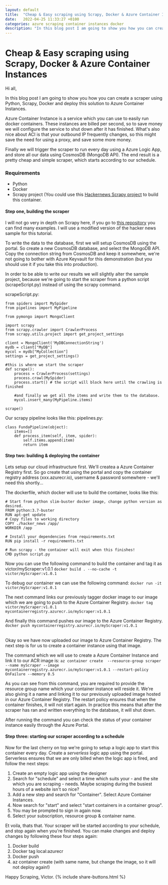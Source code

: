 ```yaml
---
layout: default
title:  "Cheap & Easy scraping using Scrapy, Docker & Azure Container Instances"
date:   2022-04-25 11:33:27 +0100
categories: azure scraping container instances docker
description: "In this blog post I am going to show you how you can create a scraper using Python, Scrapy, Docker and deploy this solution to Azure Container Instances." 
---
```


# Cheap & Easy scraping using Scrapy, Docker & Azure Container Instances

Hi all,

In this blog post I am going to show you how you can create a scraper using Python, Scrapy, Docker and deploy this solution to Azure Container Instances.

Azure Container Instance is a service which you can use to easily run docker containers. These instances are billed per second, so to save money we will configure the service to shut down after it has finished. What's also nice about ACI is that your outbound IP frequently changes, so this might save the need for using a proxy, and save some more money.

Finally we will trigger the scraper to run every day using a Azure Logic App, and store all our data using CosmosDB (MongoDB API). The end result is a pretty cheap and simple scraper, which starts according to our schedule. 

### Requirements
- Python
- Docker 
- Scrapy project (You could use this [Hackernews Scrapy project](https://github.com/geekan/scrapy-examples/blob/master/hacker_news/hacker_news/spiders/spider.py) to build this container.


#### Step one, building the scraper
I will not go very in depth on Scrapy here, if you go to [this repository](https://github.com/geekan/scrapy-examples) you can find many examples. I will use a modified version of the hacker news sample for this tutorial.

To write the data to the database, first we will setup CosmosDB using the portal. So create a new CosmosDB database, and select the MongoDB API. Copy the connection string from CosmosDB and keep it somewhere, we're not going to bother with Azure Keyvault for this demonstration (but you should use it if you take this into production).

In order to be able to write our results we will slightly alter the sample project, because we're going to start the scraper from a python script (scrapeScript.py) instead of using the scrapy command.

scrapeScript.py:
```
from spiders import MySpider
from pipelines import MyPipeline

from pymongo import MongoClient

import scrapy
from scrapy.crawler import CrawlerProcess
from scrapy.utils.project import get_project_settings

client = MongoClient('MyDBConnectionString')
mydb = client["MyDB"]
mycol = mydb["MyCollection"]
settings = get_project_settings()

#this is where we start the scraper 
def scrape():
    process = CrawlerProcess(settings)
    process.crawl(MySpider)
    process.start() # the script will block here until the crawling is finished

    #and finally we get all the items and write them to the database.
    mycol.insert_many(MyPipeline.items)

scrape()
```

Our scrapy pipeline looks like this: 
pipelines.py:
```
class FundaPipeline(object):
    items=[]
    def process_item(self, item, spider):
        self.items.append(item)
        return item
```



#### Step two: building & deploying the container
Lets setup our cloud infrastructure first. We'll createa a Azure Container Registry first. So go create that using the portal and copy the container registry address (xxx.azurecr.io), username & password somewhere - we'll need this shortly...

The dockerfile, which docker will use to build the container, looks like this:

```
# Start from python slim-buster docker image, change python version as desired.
FROM python:3.7-buster
RUN apt-get update
# Copy files to working directory
COPY ./hacker_news /app/
WORKDIR /app 

# Install your dependencies from requirements.txt
RUN pip install -r requirements.txt

# Run scrapy - the container will exit when this finishes!
CMD python script.py
```

Now you can use the following command to build the container and tag it as victor/myScraper:v1.0.1
```docker build . --no-cache -t victor/myScraper:v1.0.1```
<br/>

To debug our container we can use the following command:
```docker run -it victor/myScraper:v1.0.1```
<br/>

The next command links our previously tagger docker image to our image which we are going to push to the Azure Container Registry.
```docker tag victor/myScraper:v1.0.1 mycontainerregistry.azurecr.io/myScraper:v1.0.1```
<br/>

And finally this command pushes our image to the Azure Container Registry.
```docker push mycontainerregistry.azurecr.io/myScraper:v1.0.1```      
<br/>

Okay so we have now uploaded our image to Azure Container Registry. The next step is for us to create a container instance using that image.  


The command which we will use to create a Azure Container Instance and link it to our ACR image is:
```az container create  --resource-group scraper --name myScraper --image mycontainerregistry.azurecr.io/myScraper:v1.0.1 --restart-policy OnFailure --memory 0.5```
<br/>

As you can see from this command, you are required to provide the resource group name which your container instance will reside it. We're also giving it a name and linking it to our previously uploaded image hosted in our Azure Container Registry. The restart policy ensures that when the container finishes, it will not start again. In practice this means that after the scraper has ran and written everything to the database, it will shut down. 

After running the command you can check the status of your container instance easily through the Azure Portal.

#### Step three: starting our scraper according to a schedule
Now for the last cherry on top we're going to setup a logic app to start this container every day. Create a _serverless_ logic app using the portal. Serverless ensures that we are only billed when the logic app is fired, and follow the next steps:

1. Create an empty logic app using the designer
2. Search for "schedule" and select a time which suits your - and the site which you are scraping - needs. Maybe scraping during the busiest hours of a website isn't so nice? 
3. Add a new step and search for "Container". Select Azure Container Instances.
4. Now search for "start" and select "start containers in a container group".
5. You may be prompted to sign in again now. 
6. Select your subscription, resource group & container name.

Et voila, thats that. Your scraper will be started according to your schedule, and stop again when you're finished. You can make changes and deploy changes by following these four steps again:

1. Docker build
2. Docker tag local:azurecr
3. Docker push 
4. az container create (with same name, but change the image, so it will not deploy again!)

Happy Scraping,
Victor.
{% include share-buttons.html %}



